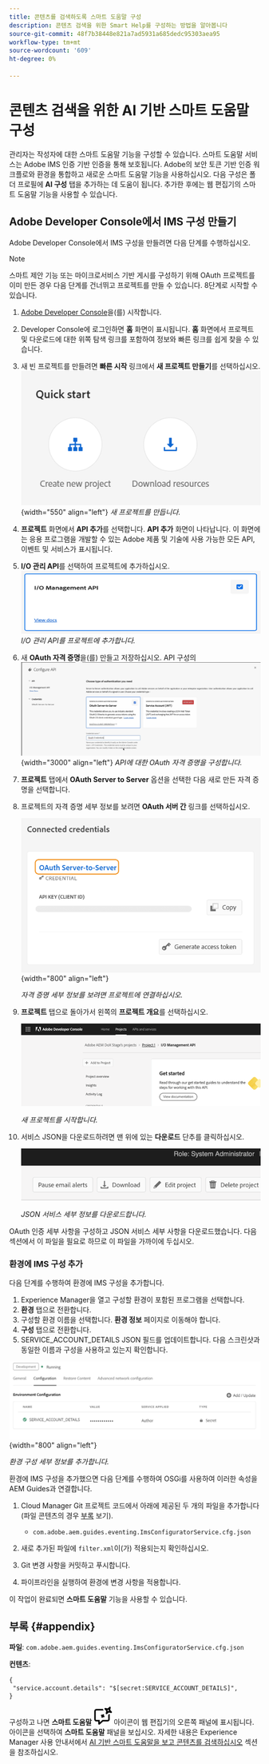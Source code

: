 ```yaml
---
title: 콘텐츠를 검색하도록 스마트 도움말 구성
description: 콘텐츠 검색을 위한 Smart Help를 구성하는 방법을 알아봅니다
source-git-commit: 48f7b38448e821a7ad5931a685dedc95303aea95
workflow-type: tm+mt
source-wordcount: '609'
ht-degree: 0%

---
```



# 콘텐츠 검색을 위한 AI 기반 스마트 도움말 구성

관리자는 작성자에 대한 스마트 도움말 기능을 구성할 수 있습니다. 스마트 도움말 서비스는 Adobe IMS 인증 기반 인증을 통해 보호됩니다. Adobe의 보안 토큰 기반 인증 워크플로와 환경을 통합하고 새로운 스마트 도움말 기능을 사용하십시오. 다음 구성은 폴더 프로필에 **AI 구성** 탭을 추가하는 데 도움이 됩니다. 추가한 후에는 웹 편집기의 스마트 도움말 기능을 사용할 수 있습니다.

## Adobe Developer Console에서 IMS 구성 만들기

Adobe Developer Console에서 IMS 구성을 만들려면 다음 단계를 수행하십시오.

>[!NOTE]
>
>스마트 제안 기능 또는 마이크로서비스 기반 게시를 구성하기 위해 OAuth 프로젝트를 이미 만든 경우 다음 단계를 건너뛰고 프로젝트를 만들 수 있습니다. 8단계로 시작할 수 있습니다.

1. [Adobe Developer Console](https://developer.adobe.com/console)을(를) 시작합니다.
1. Developer Console에 로그인하면 **홈** 화면이 표시됩니다. **홈** 화면에서 프로젝트 및 다운로드에 대한 위쪽 탐색 링크를 포함하여 정보와 빠른 링크를 쉽게 찾을 수 있습니다.
1. 새 빈 프로젝트를 만들려면 **빠른 시작** 링크에서 **새 프로젝트 만들기**&#x200B;를 선택하십시오.
   ![빠른 시작 링크](assets/conf-ss-quick-start.png) {width="550" align="left"}
   *새 프로젝트를 만듭니다.*

1. **프로젝트** 화면에서 **API 추가**&#x200B;를 선택합니다.  **API 추가** 화면이 나타납니다. 이 화면에는 응용 프로그램을 개발할 수 있는 Adobe 제품 및 기술에 사용 가능한 모든 API, 이벤트 및 서비스가 표시됩니다.

1. **I/O 관리 API**&#x200B;를 선택하여 프로젝트에 추가하십시오.
   ![IO 관리 API](assets/confi-ss-io-management.png)
   *I/O 관리 API를 프로젝트에 추가합니다.*

1. 새 **OAuth 자격 증명**&#x200B;을(를) 만들고 저장하십시오.
   API 구성의 ![OAuth 자격 증명 타일](assets/conf-ss-OAuth-credential.png) {width="3000" align="left"}
   *API에 대한 OAuth 자격 증명을 구성합니다.*

1. **프로젝트** 탭에서 **OAuth Server to Server** 옵션을 선택한 다음 새로 만든 자격 증명을 선택합니다.

1. 프로젝트의 자격 증명 세부 정보를 보려면 **OAuth 서버 간** 링크를 선택하십시오.

   ![연결된 자격 증명](assets/conf-ss-connected-credentials.png) {width="800" align="left"}

   *자격 증명 세부 정보를 보려면 프로젝트에 연결하십시오.*

1. **프로젝트** 탭으로 돌아가서 왼쪽의 **프로젝트 개요**&#x200B;를 선택하십시오.

   <img src="assets/project-overview.png" alt="프로젝트 개요" width="500">

   *새 프로젝트를 시작합니다.*

1. 서비스 JSON을 다운로드하려면 맨 위에 있는 **다운로드** 단추를 클릭하십시오.

   <img src="assets/download-json.png" alt="json 다운로드" width="500">

   *JSON 서비스 세부 정보를 다운로드합니다.*

OAuth 인증 세부 사항을 구성하고 JSON 서비스 세부 사항을 다운로드했습니다. 다음 섹션에서 이 파일을 필요로 하므로 이 파일을 가까이에 두십시오.

### 환경에 IMS 구성 추가

다음 단계를 수행하여 환경에 IMS 구성을 추가합니다.

1. Experience Manager을 열고 구성할 환경이 포함된 프로그램을 선택합니다.
1. **환경** 탭으로 전환합니다.
1. 구성할 환경 이름을 선택합니다. **환경 정보** 페이지로 이동해야 합니다.
1. **구성** 탭으로 전환합니다.
1. SERVICE_ACCOUNT_DETAILS JSON 필드를 업데이트합니다. 다음 스크린샷과 동일한 이름과 구성을 사용하고 있는지 확인합니다.

![ims 서비스 계정 구성](assets/ims-service-account-config.png){width="800" align="left"}


*환경 구성 세부 정보를 추가합니다.*




환경에 IMS 구성을 추가했으면 다음 단계를 수행하여 OSGi를 사용하여 이러한 속성을 AEM Guides과 연결합니다.

1. Cloud Manager Git 프로젝트 코드에서 아래에 제공된 두 개의 파일을 추가합니다(파일 콘텐츠의 경우 [부록](#appendix) 보기).

   * `com.adobe.aem.guides.eventing.ImsConfiguratorService.cfg.json`

1. 새로 추가된 파일에 `filter.xml`이(가) 적용되는지 확인하십시오.
1. Git 변경 사항을 커밋하고 푸시합니다.
1. 파이프라인을 실행하여 환경에 변경 사항을 적용합니다.

이 작업이 완료되면 **스마트 도움말** 기능을 사용할 수 있습니다.



## 부록 {#appendix}

**파일**:
`com.adobe.aem.guides.eventing.ImsConfiguratorService.cfg.json`

**컨텐츠**:

```
{
 "service.account.details": "$[secret:SERVICE_ACCOUNT_DETAILS]",
}
```


구성하고 나면 **스마트 도움말** ![스마트 도움말](assets/smart-help-icon.svg) 아이콘이 웹 편집기의 오른쪽 패널에 표시됩니다. 아이콘을 선택하여 **스마트 도움말** 패널을 보십시오.
자세한 내용은 Experience Manager 사용 안내서에서 [AI 기반 스마트 도움말을 보고 콘텐츠를 검색하십시오](../user-guide/ai-based-smart-help.md) 섹션을 참조하십시오.

